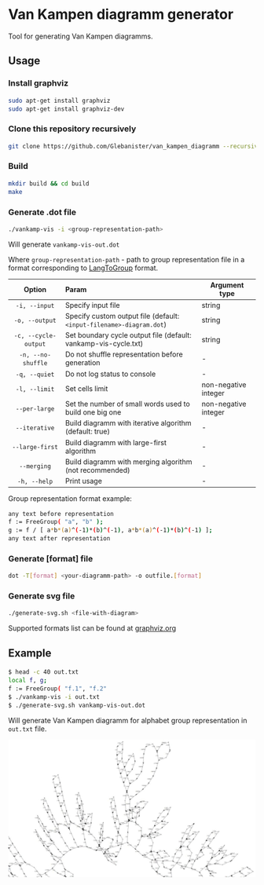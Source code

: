 # Van Kampen diagramm generator

Tool for generating Van Kampen diagramms.

## Usage

### Install graphviz

```bash
sudo apt-get install graphviz
sudo apt-get install graphviz-dev
```

### Clone this repository recursively

```bash
git clone https://github.com/Glebanister/van_kampen_diagramm --recursive
```

### Build

```bash
mkdir build && cd build
make
```

### Generate .dot file

```bash
./vankamp-vis -i <group-representation-path>
```

Will generate `vankamp-vis-out.dot`

Where `group-representation-path` - path to group representation file in a format corresponding to
[LangToGroup](https://github.com/YaccConstructor/LangToGroup)
format.

|        Option        | Param                                                                 | Argument type        |
|:--------------------:|:----------------------------------------------------------------------|----------------------|
|    `-i, --input`     | Specify input file                                                    | string               |
|    `-o, --output`    | Specify custom output file (default:  `<input-filename>-diagram.dot`) | string               |
| `-c, --cycle-output` | Set boundary cycle output file (default:    vankamp-vis-cycle.txt)    | string               |
|  `-n, --no-shuffle`  | Do not shuffle representation before generation                       | -                    |
|    `-q, --quiet`     | Do not log status to console                                          | -                    |
|    `-l, --limit`     | Set cells limit                                                       | non-negative integer |
|    `--per-large`     | Set the number of small words used to build one big one               | non-negative integer |
|    `--iterative`     | Build diagramm with iterative algorithm (default:  true)              | -                    |
|   `--large-first`    | Build diagramm with large-first algorithm                             | -                    |
|     `--merging`      | Build diagramm with merging algorithm (not recommended)               | -                    |
|     `-h, --help`     | Print usage                                                           | -                    |

Group representation format example:

```bash
any text before representation
f := FreeGroup( "a", "b" );
g := f / [ a*b*(a)^(-1)*(b)^(-1), a*b*(a)^(-1)*(b)^(-1) ];
any text after representation
```

### Generate [format] file

```bash
dot -T[format] <your-diagramm-path> -o outfile.[format]
```

### Generate svg file

```bash
./generate-svg.sh <file-with-diagram>
```

Supported formats list can be found at [graphviz.org](https://graphviz.org/doc/info/output.html)

## Example

```bash
$ head -c 40 out.txt
local f, g;
f := FreeGroup( "f.1", "f.2"
$ ./vankamp-vis -i out.txt
$ ./generate-svg.sh vankamp-vis-out.dot
```

Will generate Van Kampen diagramm for alphabet group representation in `out.txt` file.

![example](media/example.jpg)
